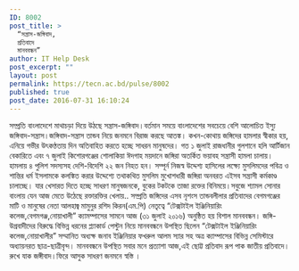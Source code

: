 ```yaml
---
ID: 8002
post_title: >
  “সন্ত্রাস-জঙ্গিবাদ,
  প্রতিবাদে
  মানববন্ধন”
author: IT Help Desk
post_excerpt: ""
layout: post
permalink: https://tecn.ac.bd/pulse/8002
published: true
post_date: 2016-07-31 16:10:24
---
```

<div>সম্প্রতি বাংলাদেশে মাথাচড়া দিয়ে উঠছে সন্ত্রাস-জঙ্গিবাদ।বর্তমান সময়ে বাংলাদেশের সবচেয়ে বেশি আলোচিত ইস্যু জঙ্গিবাদ-সন্ত্রাস।জঙ্গিবাদ-সন্ত্রাস তান্ডব নিয়ে জনমনে বিরাজ করছে আতঙ্ক। কখন-কোথায় জঙ্গিদের হামলার স্বীকার হয়, এনিয়ে গভীর উৎকণ্ঠতায় দিন অতিবাহিত করতে হচ্ছে সাধরন মানুষদের। গত ১ জুলাই রাজধানীর গুলশানে হলি আর্টিজান বেকারিতে এবং ৭ জুলাই কিশোরগঞ্জের শোলাকিয়া ঈদগাহ ময়দানে জঙ্গিরা অতর্কিত ভয়াবহ সন্ত্রাসী হামলা চালায়। হামলায় ৪ পুলিশ সদস্যসহ দেশি-বিদেশি ২২ জন নিহত হন। সম্পূর্ন নিজস্ব উদ্দেশ্য হাসিলের লক্ষ্যে মুসলিমদের পবিত্র ও শান্তির ধর্ম ইসলামকে কলঙ্কিত করার উদ্দেশ্যে তথাকথিত মুসলিম মুখোশধারী জঙ্গিরা অনবরত এইসব সন্ত্রাসী কর্মকাণ্ড চালাচ্ছে। যার খেসারত দিতে হচ্ছে সাধরণ মানুষজনকে, বুকের টকটকে তাজা রক্তের বিনিময়ে।সবুজে শ্যামল সোনার বাংলায় যেন আজ মেতে উঠেছে রক্তারক্তির খেলায়.. সম্প্রতি জঙ্গিদের এসব নৃশংস তান্ডবলীলার প্রতিবাদের বেগমগঞ্জের মাটি ও মানুষের নেতা আলহাজ্ব মামুনুর রশিদ কিরন(এম.পি) নেতৃত্বে “টেক্সটাইল ইঞ্জিনিয়ারিং কলেজ,বেগমগঞ্জ,নোয়াখালী” ক্যামম্পাসের সামনে আজ (৩১ জুলাই ২০১৬) অনুষ্ঠিত হয় বিশাল মানববন্ধন। জঙ্গি-উগ্রবাদীদের বিরুদ্ধে বিভিন্ন ধরনের প্ল্যাকার্ড পেস্টুন নিয়ে মানববন্ধনে উপস্থিত ছিলেন “টেক্সটাইল ইঞ্জিনিয়ারিং কলেজ,নোয়াখালীর” সম্মানিত অধ্যক্ষ জনাব ইঞ্জিনিয়ার ফখরুল আলম স্যার সহ অত্র ক্যাম্পাসের বিভিন্ন সেমিস্টারে অধ্যায়নরত ছাত্র-ছাত্রীবৃন্দ। মানববন্ধনে উপস্থিত সবার মনে প্রত্যাশা আজ,এই ছোট্ট প্রতিবাদ রূপ পাক জাতীয় প্রতিবাদে।রুখে যাক জঙ্গীবাদ।ফিরে আসুক সাধরণ জনমনে স্বস্তি ।</div>